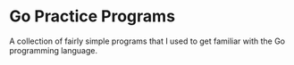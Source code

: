 # Go Practice Programs

A collection of fairly simple programs that I used to get familiar with the Go programming language.